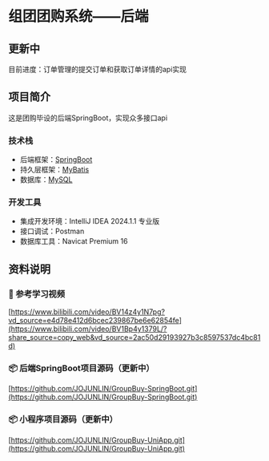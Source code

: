 # 组团团购系统——后端

## 更新中

目前进度：订单管理的提交订单和获取订单详情的api实现

## 项目简介

这是团购毕设的后端SpringBoot，实现众多接口api

### 技术栈

- 后端框架：[SpringBoot](https://springdoc.cn/spring-boot/)
- 持久层框架：[MyBatis](https://mybatis.net.cn/)
- 数据库：[MySQL](https://www.mysql.com/)

### 开发工具

- 集成开发环境：IntelliJ IDEA 2024.1.1 专业版
- 接口调试：Postman
- 数据库工具：Navicat Premium 16

## 资料说明

### 📀 参考学习视频

[https://www.bilibili.com/video/BV14z4y1N7pg?vd_source=e4d78e412d6bcec239867be6e62854fe](https://www.bilibili.com/video/BV1Bp4y1379L/?share_source=copy_web&vd_source=2ac50d29193927b3c8597537dc4bc81d)

### 📦 后端SpringBoot项目源码（更新中）

[https://github.com/JOJUNLIN/GroupBuy-SpringBoot.git](https://github.com/JOJUNLIN/GroupBuy-SpringBoot.git)

### 📦 小程序项目源码（更新中）

[https://github.com/JOJUNLIN/GroupBuy-UniApp.git](https://github.com/JOJUNLIN/GroupBuy-UniApp.git)



